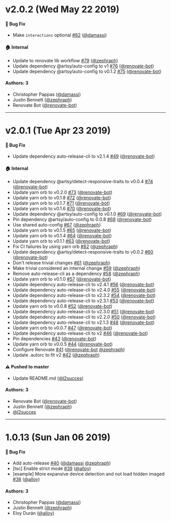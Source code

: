 # v2.0.2 (Wed May 22 2019)

#### 🐛  Bug Fix

- Make `interactions` optional [#82](https://github.com/artsy/react-responsive-media/pull/82) ([@damassi](https://github.com/damassi))

#### 🏠  Internal

- Update to renovate lib workflow [#79](https://github.com/artsy/react-responsive-media/pull/79) ([@zephraph](https://github.com/zephraph))
- Update dependency @artsy/auto-config to v1 [#76](https://github.com/artsy/react-responsive-media/pull/76) ([@renovate-bot](https://github.com/renovate-bot))
- Update dependency @artsy/auto-config to v0.1.2 [#75](https://github.com/artsy/react-responsive-media/pull/75) ([@renovate-bot](https://github.com/renovate-bot))

#### Authors: 3

- Christopher Pappas ([@damassi](https://github.com/damassi))
- Justin Bennett ([@zephraph](https://github.com/zephraph))
- Renovate Bot ([@renovate-bot](https://github.com/renovate-bot))

---

# v2.0.1 (Tue Apr 23 2019)

#### 🐛  Bug Fix

- Update dependency auto-release-cli to v2.1.4 [#49](https://github.com/artsy/react-responsive-media/pull/49) ([@renovate-bot](https://github.com/renovate-bot))

#### 🏠  Internal

- Update dependency @artsy/detect-responsive-traits to v0.0.4 [#74](https://github.com/artsy/react-responsive-media/pull/74) ([@renovate-bot](https://github.com/renovate-bot))
- Update yarn orb to v0.2.0 [#73](https://github.com/artsy/react-responsive-media/pull/73) ([@renovate-bot](https://github.com/renovate-bot))
- Update yarn orb to v0.1.8 [#72](https://github.com/artsy/react-responsive-media/pull/72) ([@renovate-bot](https://github.com/renovate-bot))
- Update yarn orb to v0.1.7 [#71](https://github.com/artsy/react-responsive-media/pull/71) ([@renovate-bot](https://github.com/renovate-bot))
- Update yarn orb to v0.1.6 [#70](https://github.com/artsy/react-responsive-media/pull/70) ([@renovate-bot](https://github.com/renovate-bot))
- Update dependency @artsy/auto-config to v0.1.0 [#69](https://github.com/artsy/react-responsive-media/pull/69) ([@renovate-bot](https://github.com/renovate-bot))
- Pin dependency @artsy/auto-config to 0.0.8 [#68](https://github.com/artsy/react-responsive-media/pull/68) ([@renovate-bot](https://github.com/renovate-bot))
- Use shared auto-config [#67](https://github.com/artsy/react-responsive-media/pull/67) ([@zephraph](https://github.com/zephraph))
- Update yarn orb to v0.1.5 [#65](https://github.com/artsy/react-responsive-media/pull/65) ([@renovate-bot](https://github.com/renovate-bot))
- Update yarn orb to v0.1.4 [#64](https://github.com/artsy/react-responsive-media/pull/64) ([@renovate-bot](https://github.com/renovate-bot))
- Update yarn orb to v0.1.1 [#63](https://github.com/artsy/react-responsive-media/pull/63) ([@renovate-bot](https://github.com/renovate-bot))
- Fix CI failures by using yarn orb [#62](https://github.com/artsy/react-responsive-media/pull/62) ([@zephraph](https://github.com/zephraph))
- Update dependency @artsy/detect-responsive-traits to v0.0.2 [#60](https://github.com/artsy/react-responsive-media/pull/60) ([@renovate-bot](https://github.com/renovate-bot))
- Don't release trivial changes [#61](https://github.com/artsy/react-responsive-media/pull/61) ([@zephraph](https://github.com/zephraph))
- Make trivial considered an internal change [#59](https://github.com/artsy/react-responsive-media/pull/59) ([@zephraph](https://github.com/zephraph))
- Remove auto-release-cli as a dependency [#58](https://github.com/artsy/react-responsive-media/pull/58) ([@zephraph](https://github.com/zephraph))
- Update yarn orb to v0.1.0 [#57](https://github.com/artsy/react-responsive-media/pull/57) ([@renovate-bot](https://github.com/renovate-bot))
- Update dependency auto-release-cli to v2.4.1 [#56](https://github.com/artsy/react-responsive-media/pull/56) ([@renovate-bot](https://github.com/renovate-bot))
- Update dependency auto-release-cli to v2.4.0 [#55](https://github.com/artsy/react-responsive-media/pull/55) ([@renovate-bot](https://github.com/renovate-bot))
- Update dependency auto-release-cli to v2.3.2 [#54](https://github.com/artsy/react-responsive-media/pull/54) ([@renovate-bot](https://github.com/renovate-bot))
- Update dependency auto-release-cli to v2.3.1 [#53](https://github.com/artsy/react-responsive-media/pull/53) ([@renovate-bot](https://github.com/renovate-bot))
- Update yarn orb to v0.0.8 [#52](https://github.com/artsy/react-responsive-media/pull/52) ([@renovate-bot](https://github.com/renovate-bot))
- Update dependency auto-release-cli to v2.3.0 [#51](https://github.com/artsy/react-responsive-media/pull/51) ([@renovate-bot](https://github.com/renovate-bot))
- Update dependency auto-release-cli to v2.2.0 [#50](https://github.com/artsy/react-responsive-media/pull/50) ([@renovate-bot](https://github.com/renovate-bot))
- Update dependency auto-release-cli to v2.1.3 [#48](https://github.com/artsy/react-responsive-media/pull/48) ([@renovate-bot](https://github.com/renovate-bot))
- Update yarn orb to v0.0.7 [#47](https://github.com/artsy/react-responsive-media/pull/47) ([@renovate-bot](https://github.com/renovate-bot))
- Update dependency auto-release-cli to v2 [#46](https://github.com/artsy/react-responsive-media/pull/46) ([@renovate-bot](https://github.com/renovate-bot))
- Pin dependencies [#43](https://github.com/artsy/react-responsive-media/pull/43) ([@renovate-bot](https://github.com/renovate-bot))
- Update yarn orb to v0.0.5 [#44](https://github.com/artsy/react-responsive-media/pull/44) ([@renovate-bot](https://github.com/renovate-bot))
- Configure Renovate [#41](https://github.com/artsy/react-responsive-media/pull/41) ([@renovate-bot](https://github.com/renovate-bot) [@zephraph](https://github.com/zephraph))
- Update .autorc to fit v2 [#42](https://github.com/artsy/react-responsive-media/pull/42) ([@zephraph](https://github.com/zephraph))

#### ⚠️  Pushed to master

- Update README.md  ([@l2succes](https://github.com/l2succes))

#### Authors: 3

- Renovate Bot ([@renovate-bot](https://github.com/renovate-bot))
- Justin Bennett ([@zephraph](https://github.com/zephraph))
- [@l2succes](https://github.com/l2succes)

---

# 1.0.13 (Sun Jan 06 2019)

#### 🐛  Bug Fix

- Add auto-release [#40](https://github.com/artsy/react-responsive-media/pull/40) ([@damassi](https://github.com/damassi) [@zephraph](https://github.com/zephraph))
- [tsc] Enable strict mode [#39](https://github.com/artsy/react-responsive-media/pull/39) ([@alloy](https://github.com/alloy))
- [example] More expansive device detection and not load hidden imaged [#38](https://github.com/artsy/react-responsive-media/pull/38) ([@alloy](https://github.com/alloy))

#### Authors: 3

- Christopher Pappas ([@damassi](https://github.com/damassi))
- Justin Bennett ([@zephraph](https://github.com/zephraph))
- Eloy Durán ([@alloy](https://github.com/alloy))